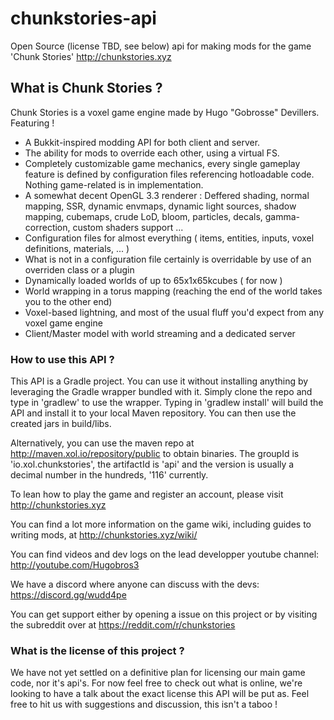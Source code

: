 # chunkstories-api
Open Source (license TBD, see below) api for making mods for the game 'Chunk Stories'
http://chunkstories.xyz

## What is Chunk Stories ?

Chunk Stories is a voxel game engine made by Hugo "Gobrosse" Devillers. Featuring !
 * A Bukkit-inspired modding API for both client and server.
 * The ability for mods to override each other, using a virtual FS.
 * Completely customizable game mechanics, every single gameplay feature is defined by configuration files referencing hotloadable code. Nothing game-related is in implementation.
 * A somewhat decent OpenGL 3.3 renderer : Deffered shading, normal mapping, SSR, dynamic envmaps, dynamic light sources, shadow mapping, cubemaps, crude LoD, bloom, particles, decals, gamma-correction, custom shaders support ...
 * Configuration files for almost everything ( items, entities, inputs, voxel definitions, materials, ... )
 * What is not in a configuration file certainly is overridable by use of an overriden class or a plugin
 * Dynamically loaded worlds of up to 65x1x65kcubes ( for now )
 * World wrapping in a torus mapping (reaching the end of the world takes you to the other end)
 * Voxel-based lightning, and most of the usual fluff you'd expect from any voxel game engine
 * Client/Master model with world streaming and a dedicated server

### How to use this API ?

This API is a Gradle project. You can use it without installing anything by leveraging the Gradle wrapper bundled with it. Simply clone the repo and type in 'gradlew' to use the wrapper.
Typing in 'gradlew install' will build the API and install it to your local Maven repository. You can then use the created jars in build/libs.

Alternatively, you can use the maven repo at
http://maven.xol.io/repository/public to obtain binaries. The groupId is 'io.xol.chunkstories', the artifactId is 'api' and the version is usually a decimal number in the hundreds, '116' currently.

To lean how to play the game and register an account, please visit http://chunkstories.xyz

You can find a lot more information on the game wiki, including guides to writing mods, at http://chunkstories.xyz/wiki/

You can find videos and dev logs on the lead developper youtube channel: http://youtube.com/Hugobros3

We have a discord where anyone can discuss with the devs: https://discord.gg/wudd4pe

You can get support either by opening a issue on this project or by visiting the subreddit over at https://reddit.com/r/chunkstories

### What is the license of this project ?

We have not yet settled on a definitive plan for licensing our main game code, nor it's api's. For now feel free to check out what is online, we're looking to have a talk about the exact license this API will be put as. Feel free to hit us with suggestions and discussion, this isn't a taboo !
